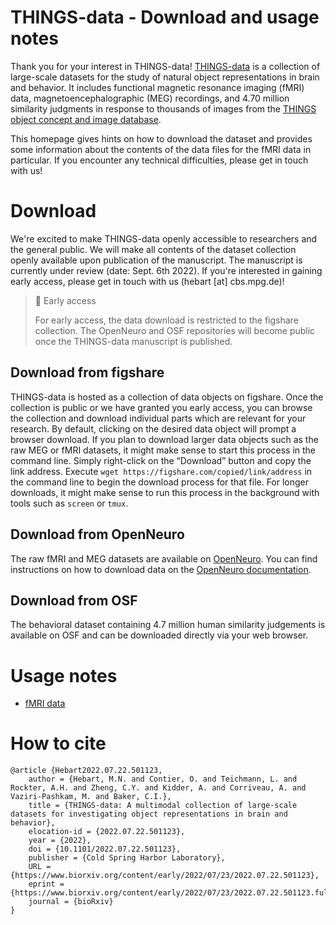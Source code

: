 # THINGS-data - Download and usage notes

Thank you for your interest in THINGS-data! [THINGS-data](https://doi.org/10.1101/2022.07.22.501123) is a collection of large-scale datasets for the study of natural object representations in brain and behavior. It includes functional magnetic resonance imaging (fMRI) data, magnetoencephalographic (MEG) recordings, and 4.70 million similarity judgments in response to thousands of images from the [THINGS object concept and image database](https://doi.org/10.1371/journal.pone.0223792).

This homepage gives hints on how to download the dataset and provides some information about the contents of the data files for the fMRI data in particular. If you encounter any technical difficulties, please get in touch with us!

# Download

We're excited to make THINGS-data openly accessible to researchers and the general public. We will make all contents of the dataset collection openly available upon publication of the manuscript. The manuscript is currently under review (date: Sept. 6th 2022). If you're interested in gaining early access, please get in touch with us (hebart [at] cbs.mpg.de)!

> 📘 Early access
>
> For early access, the data download is restricted to the figshare collection. The OpenNeuro and OSF repositories will become public once the THINGS-data manuscript is published.

## Download from figshare

THINGS-data is hosted as a collection of data objects on figshare. Once the collection is public or we have granted you early access, you can browse the collection and download individual parts which are relevant for your research. By default, clicking on the desired data object will prompt a browser download. If you plan to download larger data objects such as the raw MEG or fMRI datasets, it might make sense to start this process in the command line. Simply right-click on the “Download” button and copy the link address. Execute `wget https://figshare.com/copied/link/address` in the command line to begin the download process for that file. For longer downloads, it might make sense to run this process in the background with tools such as `screen` or `tmux`.

## Download from OpenNeuro

The raw fMRI and MEG datasets are available on [OpenNeuro](https://openneuro.org). You can find instructions on how to download data on the [OpenNeuro documentation](https://docs.openneuro.org/user-guide).

## Download from OSF

The behavioral dataset containing 4.7 million human similarity judgements is available on OSF and can be downloaded directly via your web browser.

# Usage notes

- [fMRI data](fMRI.md)

# How to cite
```
@article {Hebart2022.07.22.501123,
	author = {Hebart, M.N. and Contier, O. and Teichmann, L. and Rockter, A.H. and Zheng, C.Y. and Kidder, A. and Corriveau, A. and Vaziri-Pashkam, M. and Baker, C.I.},
	title = {THINGS-data: A multimodal collection of large-scale datasets for investigating object representations in brain and behavior},
	elocation-id = {2022.07.22.501123},
	year = {2022},
	doi = {10.1101/2022.07.22.501123},
	publisher = {Cold Spring Harbor Laboratory},
	URL = {https://www.biorxiv.org/content/early/2022/07/23/2022.07.22.501123},
	eprint = {https://www.biorxiv.org/content/early/2022/07/23/2022.07.22.501123.full.pdf},
	journal = {bioRxiv}
}
```